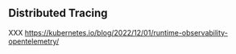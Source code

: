 ## Distributed Tracing

XXX https://kubernetes.io/blog/2022/12/01/runtime-observability-opentelemetry/